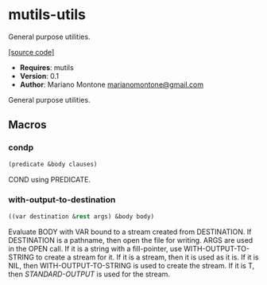 # mutils-utils

General purpose utilities.

[[source code]](../mutils-utils.lisp)

- **Requires**: mutils
- **Version**: 0.1
- **Author**: Mariano Montone <marianomontone@gmail.com>


 General purpose utilities.



## Macros
### condp

```lisp
(predicate &body clauses)
```

COND using PREDICATE.





### with-output-to-destination

```lisp
((var destination &rest args) &body body)
```

Evaluate BODY with VAR bound to a stream created from DESTINATION.
If DESTINATION is a pathname, then open the file for writing. ARGS are used in the OPEN call.
If it is a string with a fill-pointer, use WITH-OUTPUT-TO-STRING to create a stream for it.
If it is a stream, then it is used as it is.
If it is NIL, then WITH-OUTPUT-TO-STRING is used to create the stream.
If it is T, then *STANDARD-OUTPUT* is used for the stream.





